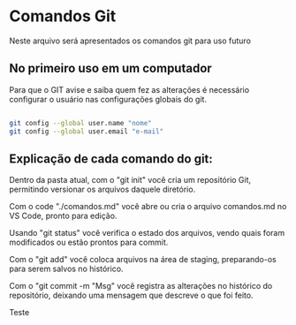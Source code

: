 # Comandos Git  
Neste arquivo será apresentados os comandos git para uso futuro

## No primeiro uso em um computador
Para que o GIT avise e saiba quem fez as alterações é necessário configurar o usuário
nas configurações globais do git.

```bash

git config --global user.name "nome"
git config --global user.email "e-mail"

```

## Explicação de cada comando do git:
Dentro da pasta atual, com o "git init" você cria um repositório Git, permitindo versionar os arquivos daquele diretório.

Com o code "./comandos.md" você abre ou cria o arquivo comandos.md no VS Code, pronto para edição.

Usando "git status" você verifica o estado dos arquivos, vendo quais foram modificados ou estão prontos para commit.

Com o "git add" você coloca arquivos na área de staging, preparando-os para serem salvos no histórico.

Com o "git commit -m "Msg" você registra as alterações no histórico do repositório, deixando uma mensagem que descreve o que foi feito.


Teste